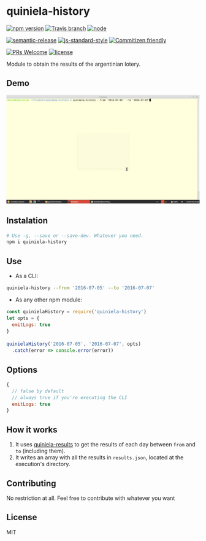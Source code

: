 # quiniela-history

[![npm version](https://img.shields.io/npm/v/quiniela-history.svg)](https://www.npmjs.com/package/quiniela-history)
[![Travis branch](https://img.shields.io/travis/durancristhian/quiniela-history/master.svg?maxAge=2592000)](https://travis-ci.org/durancristhian/quiniela-history)
[![node](https://img.shields.io/node/v/quiniela-history.svg?maxAge=2592000)](https://www.npmjs.com/package/quiniela-history)

[![semantic-release](https://img.shields.io/badge/%20%20%F0%9F%93%A6%F0%9F%9A%80-semantic--release-e10079.svg)](https://github.com/semantic-release/semantic-release)
[![js-standard-style](https://img.shields.io/badge/code%20style-standard-brightgreen.svg?maxAge=2592000)](http://standardjs.com/)
[![Commitizen friendly](https://img.shields.io/badge/commitizen-friendly-brightgreen.svg)](http://commitizen.github.io/cz-cli/)

[![PRs Welcome](https://img.shields.io/badge/PRs-welcome-brightgreen.svg?maxAge=2592000)](http://makeapullrequest.com)
[![license](https://img.shields.io/github/license/mashape/apistatus.svg)](https://github.com/durancristhian/quiniela-history/blob/master/LICENSE)

Module to obtain the results of the argentinian lotery.

## Demo

![quiniela-history](https://raw.githubusercontent.com/durancristhian/quiniela-history/master/images/quiniela-history-demo-1.gif)

## Instalation

```bash
# Use -g, --save or --save-dev. Whatever you need.
npm i quiniela-history
```

## Use

* As a CLI:

```bash
quiniela-history --from '2016-07-05' --to '2016-07-07'
```

* As any other npm module:

```javascript
const quinielaHistory = require('quiniela-history')
let opts = {
  emitLogs: true
}

quinielaHistory('2016-07-05', '2016-07-07', opts)
  .catch(error => console.error(error))
```

## Options

```javascript
{
  // false by default
  // always true if you're executing the CLI
  emitLogs: true
}
```

## How it works

1. It uses [quiniela-results](https://github.com/durancristhian/quiniela-results) to get the results of each day between `from` and `to` (including them).
2. It writes an array with all the results in `results.json`, located at the execution's directory.

## Contributing

No restriction at all. Feel free to contribute with whatever you want

## License

MIT
